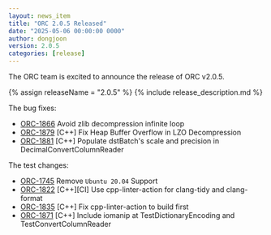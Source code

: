 ```yaml
---
layout: news_item
title: "ORC 2.0.5 Released"
date: "2025-05-06 00:00:00 0000"
author: dongjoon
version: 2.0.5
categories: [release]
---
```


The ORC team is excited to announce the release of ORC v2.0.5.

{% assign releaseName = "2.0.5" %}
{% include release_description.md %}

The bug fixes:
- [ORC-1866]({{site.jira}}/ORC-1866) Avoid zlib decompression infinite loop
- [ORC-1879]({{site.jira}}/ORC-1879) [C++] Fix Heap Buffer Overflow in LZO Decompression
- [ORC-1881]({{site.jira}}/ORC-1881) [C++] Populate dstBatch's scale and precision in DecimalConvertColumnReader

The test changes:
- [ORC-1745]({{site.jira}}/ORC-1745) Remove `Ubuntu 20.04` Support
- [ORC-1822]({{site.jira}}/ORC-1822) [C++][CI] Use cpp-linter-action for clang-tidy and clang-format
- [ORC-1835]({{site.jira}}/ORC-1835) [C++] Fix cpp-linter-action to build first
- [ORC-1871]({{site.jira}}/ORC-1871) [C++] Include iomanip at TestDictionaryEncoding and TestConvertColumnReader
